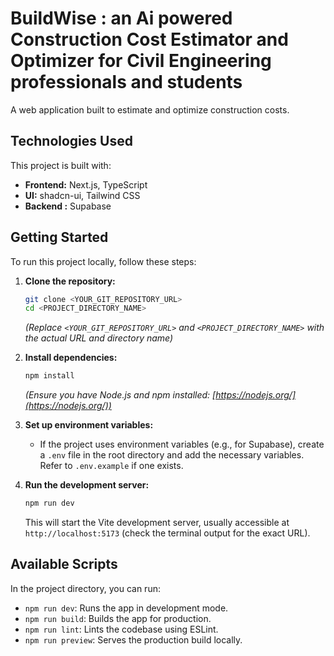# BuildWise : an Ai powered Construction Cost Estimator and Optimizer for Civil Engineering professionals and students

A web application built to estimate and optimize construction costs.

## Technologies Used

This project is built with:

*   **Frontend:** Next.js, TypeScript
*   **UI:** shadcn-ui, Tailwind CSS
*   **Backend :** Supabase

## Getting Started

To run this project locally, follow these steps:

1.  **Clone the repository:**
    ```sh
    git clone <YOUR_GIT_REPOSITORY_URL>
    cd <PROJECT_DIRECTORY_NAME>
    ```
    *(Replace `<YOUR_GIT_REPOSITORY_URL>` and `<PROJECT_DIRECTORY_NAME>` with the actual URL and directory name)*

2.  **Install dependencies:**
    ```sh
    npm install
    ```
    *(Ensure you have Node.js and npm installed: [https://nodejs.org/](https://nodejs.org/))*

3.  **Set up environment variables:**
    *   If the project uses environment variables (e.g., for Supabase), create a `.env` file in the root directory and add the necessary variables. Refer to `.env.example` if one exists.

4.  **Run the development server:**
    ```sh
    npm run dev
    ```
    This will start the Vite development server, usually accessible at `http://localhost:5173` (check the terminal output for the exact URL).

## Available Scripts

In the project directory, you can run:

*   `npm run dev`: Runs the app in development mode.
*   `npm run build`: Builds the app for production.
*   `npm run lint`: Lints the codebase using ESLint.
*   `npm run preview`: Serves the production build locally.
